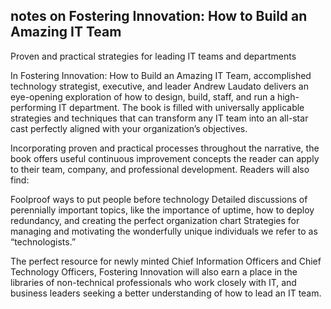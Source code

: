 ## notes on Fostering Innovation: How to Build an Amazing IT Team

Proven and practical strategies for leading IT teams and departments

In Fostering Innovation: How to Build an Amazing IT Team, accomplished technology strategist, executive, and leader Andrew Laudato delivers an eye-opening exploration of how to design, build, staff, and run a high-performing IT department. The book is filled with universally applicable strategies and techniques that can transform any IT team into an all-star cast perfectly aligned with your organization’s objectives.

Incorporating proven and practical processes throughout the narrative, the book offers useful continuous improvement concepts the reader can apply to their team, company, and professional development. Readers will also find:

Foolproof ways to put people before technology
Detailed discussions of perennially important topics, like the importance of uptime, how to deploy redundancy, and creating the perfect organization chart
Strategies for managing and motivating the wonderfully unique individuals we refer to as “technologists.”

The perfect resource for newly minted Chief Information Officers and Chief Technology Officers, Fostering Innovation will also earn a place in the libraries of non-technical professionals who work closely with IT, and business leaders seeking a better understanding of how to lead an IT team.
